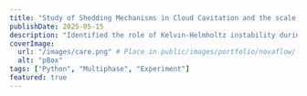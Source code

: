 ```yaml
---
title: "Study of Shedding Mechanisms in Cloud Cavitation and the scale effects on dynamics"
publishDate: 2025-05-15
description: "Identified the role of Kelvin-Helmholtz instability during the shedding of cavitation clouds. Proposed a new non-dimensional number that can explain the nature of shedding observed at different scales."
coverImage:
  url: "/images/care.png" # Place in public/images/portfolio/novaflow/
  alt: "pBox"
tags: ["Python", "Multiphase", "Experiment"]
featured: true
---
```


